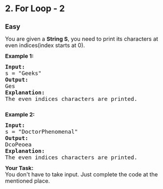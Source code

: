 # 2. For Loop - 2
## Easy
<div class="problem-statement">
                <p></p><p><span style="font-size:18px">You are given a <strong>String S</strong>, you need to print its characters at even indices(index starts at 0). </span></p>

<p><span style="font-size:18px"><strong>Example 1:</strong></span><span style="font-size:18px"><strong> </strong></span></p>

<pre><span style="font-size:18px"><strong>Input:</strong>
s = "Geeks"
<strong>Output:</strong></span>
<span style="font-size:18px">Ges</span>
<strong><span style="font-size:18px">Explanation:
</span></strong><span style="font-size:18px">The even indices characters are printed.</span>

</pre>

<p><span style="font-size:18px"><strong>Example 2:</strong></span><span style="font-size:18px"><strong> </strong></span></p>

<pre><span style="font-size:18px"><strong>Input:</strong>
s = "DoctorPhenomenal"
<strong>Output:</strong>
DcoPeoea
</span><strong><span style="font-size:18px">Explanation:</span></strong>
<span style="font-size:18px">The even indices characters are printed.</span></pre>

<p><span style="font-size:18px"><strong>Your Task:</strong><br>
You don't have to take input. Just complete the code at the mentioned place.</span></p>
 <p></p>
            </div>